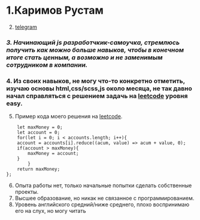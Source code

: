 # 1.Каримов Рустам
2. [telegram ](https://t.me/ONYXIAN)
### *3. Начинающий js разработчкик-самоучка, стремлюсь получить как можно больше навыков, чтобы в конечном итоге стать ценным, а возможно и не заменимым сотрудником в компании.*
### 4. Из своих навыков, не могу что-то конкретно отметить, изучаю основы html,css/scss,js около месяца, не так давно начал справляться с решением задачь на [leetcode](https://leetcode.com) уровня easy.
5. Пример кода моего решения на [leetcode](https://leetcode.com).
```var maximumWealth = function(accounts) {
    let maxMoney = 0;
    let account = 0;
    for(let i = 0; i < accounts.length; i++){
    account = accounts[i].reduce((acum, value) => acum + value, 0);
    if(account > maxMoney){
        maxMoney = account;
    }
        }
    return maxMoney;
};
```
6. Опыта работы нет, только начальные попытки сделать собственные проекты.
7. Высшее образование, но никак не связанное с программированием.
8. Уровень английского средний/ниже среднего, плохо воспринимаю его на слух, но могу читать